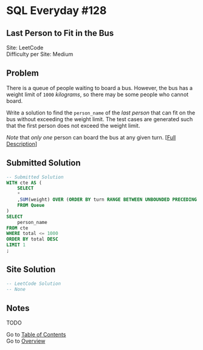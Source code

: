 # SQL Everyday \#128

## Last Person to Fit in the Bus

Site: LeetCode\
Difficulty per Site: Medium

## Problem

There is a queue of people waiting to board a bus. However, the bus has a weight limit of `1000` *kilograms*, so there may be some people who cannot board.

Write a solution to find the `person_name` of the *last person* that can fit on the bus without exceeding the weight limit. The test cases are generated such that the first person does not exceed the weight limit.

*Note* that _only one_ person can board the bus at any given turn. [[Full Description](https://leetcode.com/problems/last-person-to-fit-in-the-bus/description/)]

## Submitted Solution

```sql
-- Submitted Solution
WITH cte AS (
    SELECT
    *
    ,SUM(weight) OVER (ORDER BY turn RANGE BETWEEN UNBOUNDED PRECEDING AND CURRENT ROW) AS total
    FROM Queue
)
SELECT
    person_name
FROM cte
WHERE total <= 1000
ORDER BY total DESC
LIMIT 1
;
```

## Site Solution

```sql
-- LeetCode Solution 
-- None
```

## Notes

TODO

Go to [Table of Contents](/README.md#contents)\
Go to [Overview](/README.md)
